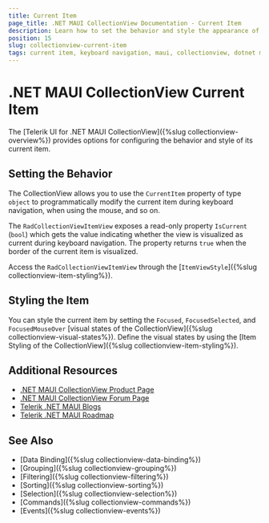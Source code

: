 ```yaml
---
title: Current Item
page_title: .NET MAUI CollectionView Documentation - Current Item
description: Learn how to set the behavior and style the appearance of the current cell of the Telerik UI for .NET MAUI CollectionView component.
position: 15
slug: collectionview-current-item
tags: current item, keyboard navigation, maui, collectionview, dotnet maui
---
```


# .NET MAUI CollectionView Current Item

The [Telerik UI for .NET MAUI CollectionView]({%slug collectionview-overview%}) provides options for configuring the behavior and style of its current item. 

## Setting the Behavior

The CollectionView allows you to use the `CurrentItem` property of type `object` to programmatically modify the current item during keyboard navigation, when using the mouse, and so on.

The `RadCollectionViewItemView` exposes a read-only property `IsCurrent` (`bool`) which gets the value indicating whether the view is visualized as current during keyboard navigation. The property returns `true` when the border of the current item is visualized.

Access the `RadCollectionViewItemView` through the [`ItemViewStyle`]({%slug collectionview-item-styling%}).

## Styling the Item

You can style the current item by setting the `Focused`, `FocusedSelected`, and `FocusedMouseOver` [visual states of the CollectionView]({%slug collectionview-visual-states%}). Define the visual states by using the [Item Styling of the CollectionView]({%slug collectionview-item-styling%}).

## Additional Resources

- [.NET MAUI CollectionView Product Page](https://www.telerik.com/maui-ui/collectionview)
- [.NET MAUI CollectionView Forum Page](https://www.telerik.com/forums/maui?tagId=1829)
- [Telerik .NET MAUI Blogs](https://www.telerik.com/blogs/mobile-net-maui)
- [Telerik .NET MAUI Roadmap](https://www.telerik.com/support/whats-new/maui-ui/roadmap)

## See Also

- [Data Binding]({%slug collectionview-data-binding%})
- [Grouping]({%slug collectionview-grouping%})
- [Filtering]({%slug collectionview-filtering%})
- [Sorting]({%slug collectionview-sorting%})
- [Selection]({%slug collectionview-selection%})
- [Commands]({%slug collectionview-commands%})
- [Events]({%slug collectionview-events%})